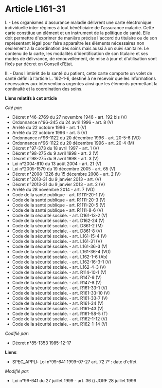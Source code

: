 # Article L161-31

I. - Les organismes d'assurance maladie délivrent une carte électronique individuelle inter-régimes à tout bénéficiaire de
l'assurance maladie. Cette carte constitue un élément et un instrument de la politique de santé. Elle doit permettre
d'exprimer de manière précise l'accord du titulaire ou de son représentant légal pour faire apparaître les éléments
nécessaires non seulement à la coordination des soins mais aussi à un suivi sanitaire. Le contenu de la carte, les modalités
d'identification de son titulaire et ses modes de délivrance, de renouvellement, de mise à jour et d'utilisation sont fixés
par décret en Conseil d'Etat.

II. - Dans l'intérêt de la santé du patient, cette carte comporte un volet de santé défini à l'article L. 162-1-6, destiné à
ne recevoir que les informations nécessaires aux interventions urgentes ainsi que les éléments permettant la continuité et la
coordination des soins.

**Liens relatifs à cet article**

_Cité par_:

  - Décret n°46-2769 du 27 novembre 1946 - art. 192 bis (V)
  - Ordonnance n°96-345 du 24 avril 1996 - art. 8 (V)
  - Arrêté du 22 octobre 1996 - art. 1 (V)
  - Arrêté du 22 octobre 1996 - art. 5 (V)
  - Ordonnance n°96-1122 du 20 décembre 1996 - art. 20-5-6 (VD)
  - Ordonnance n°96-1122 du 20 décembre 1996 - art. 20-4 (M)
  - Décret n°97-373 du 18 avril 1997 - art. 1 (V)
  - Décret n°98-275 du 9 avril 1998 - art. 2 (V)
  - Décret n°98-275 du 9 avril 1998 - art. 3 (V)
  - Loi n°2004-810 du 13 août 2004 - art. 21 (V)
  - Loi n°2005-1579 du 19 décembre 2005 - art. 65 (V)
  - Décret n°2008-1326 du 15 décembre 2008 - art. 2 (V)
  - Décret n°2013-31 du 9 janvier 2013 - art. (V)
  - Décret n°2013-31 du 9 janvier 2013 - art. 2 (V)
  - Arrêté du 28 novembre 2014 - art. 7 (VD)
  - Code de la santé publique - art. R1111-20-1 (V)
  - Code de la santé publique - art. R1111-20-3 (V)
  - Code de la santé publique - art. R1111-20-5 (V)
  - Code de la santé publique - art. R1111-8-6 (V)
  - Code de la sécurité sociale. - art. D161-13-2 (V)
  - Code de la sécurité sociale. - art. D162-24 (V)
  - Code de la sécurité sociale. - art. D861-2 (M)
  - Code de la sécurité sociale. - art. D861-8 (V)
  - Code de la sécurité sociale. - art. L161-15-4 (V)
  - Code de la sécurité sociale. - art. L161-31 (V)
  - Code de la sécurité sociale. - art. L161-36-3 (V)
  - Code de la sécurité sociale. - art. L161-36-4 (VD)
  - Code de la sécurité sociale. - art. L162-1-6 (Ab)
  - Code de la sécurité sociale. - art. L162-16-3-1 (V)
  - Code de la sécurité sociale. - art. L162-4-3 (V)
  - Code de la sécurité sociale. - art. R114-10-1 (V)
  - Code de la sécurité sociale. - art. R147-6 (V)
  - Code de la sécurité sociale. - art. R147-8 (V)
  - Code de la sécurité sociale. - art. R161-33-1 (V)
  - Code de la sécurité sociale. - art. R161-33-10 (V)
  - Code de la sécurité sociale. - art. R161-33-7 (V)
  - Code de la sécurité sociale. - art. R161-34 (V)
  - Code de la sécurité sociale. - art. R161-43 (V)
  - Code de la sécurité sociale. - art. R161-58-5 (T)
  - Code de la sécurité sociale. - art. R162-1-12 (V)
  - Code de la sécurité sociale. - art. R162-1-14 (V)

_Codifié par_:

  - Décret n°85-1353 1985-12-17

**Liens**:

  - SPEC_APPLI: Loi n°99-641 1999-07-27 art. 72 7° : date d'effet

_Modifié par_:

  - Loi n°99-641 du 27 juillet 1999 - art. 36 () JORF 28 juillet 1999
